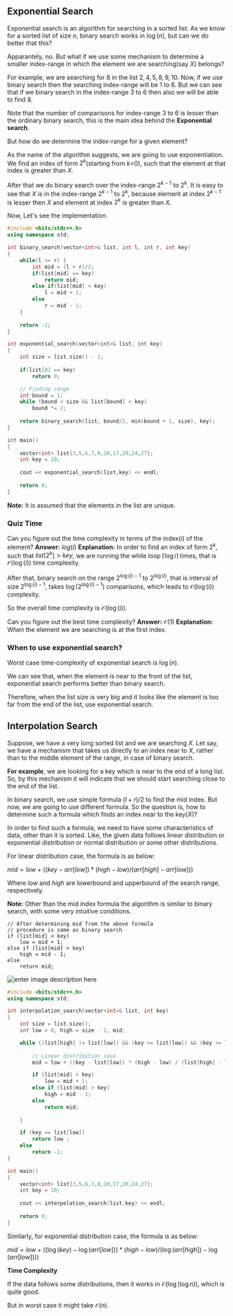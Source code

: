 ## Exponential Search

Exponential search is an algorithm for searching in a sorted list. As we know for a sorted list of size $n$, binary search works in $\log{(n)}$, but can we do better that this?

Apparantely, no. But what if we use some mechanism to determine a smaller index-range in which the element we are searching(say $X$) belongs?

For example, we are searching for $8$ in the list ${2,4,5,8,9,10}$. Now, if we use binary search then the searching index-range will be $1$ to $6$. But we can see that if we binary search in the index-range $3$ to $6$ then also we will be able to find $8$.

Note that the number of comparisons for index-range $3$ to $6$ is lesser than the ordinary binary search, this is the main idea behind the **Exponential search**. 

But how do we determine the index-range for a given element?

As the name of the algorithm suggests, we are going to use exponentiation. We find an index of form $2^k$(starting from $k$=$0$), such that the element at that index is greater than $X$. 

After that we do binary search over the index-range $2^{k-1}$ to $2^k$. It is easy to see that $X$ is in the index-range $2^{k-1}$ to $2^k$, because element at index $2^{k-1}$ is lesser then $X$ and element at index $2^k$ is greater than $X$.

Now, Let's see the implementation.

```cpp
#include <bits/stdc++.h>
using namespace std;

int binary_search(vector<int>& list, int l, int r, int key)
{
    while(l <= r) {
    	int mid = (l + r)/2;
    	if(list[mid] == key)
    		return mid;
    	else if(list[mid] < key)
    		l = mid + 1;
    	else
    		r = mid - 1;
    }
    
    return -1; 
}

int exponential_search(vector<int>& list, int key)
{
	int size = list.size() - 1;
	
	if(list[0] == key)
		return 0;

	// Finding range
    int bound = 1;
    while (bound < size && list[bound] < key)
        bound *= 2;
	
    return binary_search(list, bound/2, min(bound + 1, size), key);
}

int main()
{
	vector<int> list{3,5,6,7,8,10,17,20,24,27};
	int key = 10;
	
	cout << exponential_search(list,key) << endl;
	
	return 0;
}
```
**Note:** It is assumed that the elements in the list are unique.

### Quiz Time
Can you figure out the time complexity in terms of the index($i$) of the element?
**Answer:** $log(i)$
**Explanation:** In order to find an index of form $2^k$, such that $list[2^k] > key$, we are running the while loop $\lceil\log{i}\rceil$ times, that is $\mathcal{O}(\log(i))$ time complexity.

After that, binary search on the range $2^{\log(i)-1}$ to $2^{\log(i)}$, that is interval of size $2^{\log(i)-1}$, takes $\log{(2^{\log(i)-1})}$ comparisons, which leads to $\mathcal{O}(\log(i))$ complexity.

So the overall time complexity is $\mathcal{O}(\log(i))$.

Can you figure out the best time complexity?
**Answer:** $\mathcal{O}(1)$
**Explanation:** When the element we are searching is at the first index.

### When to use exponential search?
Worst case time-complexity of exponential search is $\log(n)$. 

We can see that, when the element is near to the front of the list, exponential search performs better than binary search. 

Therefore, when the list size is very big and it looks like the element is too far from the end of the list, use exponential search.

## Interpolation Search

Suppose, we have a very long sorted list and we are searching $X$. Let say, we have a mechanism that takes us directly to an index near to $X$, rather than to the middle element of the range, in case of binary search.

**For example**, we are looking for a key which is near to the end of a long list. So, by this mechanism it will indicate that we should start searching close to the end of the list.

In binary search, we use simple formula $(l+r)/2$ to find the mid index. But now, we are going to use different formula. So the question is, how to determine such a formula which finds an index near to the key($X$)?

In order to find such a formula, we need to have some characteristics of data, other than it is sorted. Like, the given data follows linear distribution or exponential distribution or normal distribution or some other distributions. 

For linear distribution case, the formula is as below:

$mid = low + ((key - arr[low]) * (high - low) / (arr[high] - arr[low]))$

Where $low$ and $high$ are lowerbound and upperbound of the search range, respectively.

**Note:** Other than the mid index formula the algorithm is similar to binary search, with some very intuitive conditions.

```
// After determining mid from the above formula
// procedure is same as binary search
if (list[mid] < key)
	low = mid + 1;
else if (list[mid] > key)
	high = mid - 1;
else
	return mid;

```

![enter image description here](https://lh3.googleusercontent.com/wtZUN15MdVpeP__i3VL6tEwwcasjWDBSrq_jDRHGji_HMuFNbZ_yriiqjz9uML4dkwgU7hzx6HXC)

```cpp
#include <bits/stdc++.h>
using namespace std;

int interpolation_search(vector<int>& list, int key)
{
	int size = list.size();
    int low = 0, high = size - 1, mid;

    while ((list[high] != list[low]) && (key >= list[low]) && (key <= list[high])) {
	
		// Linear distribution case        
        mid = low + ((key - list[low]) * (high - low) / (list[high] - list[low]));

        if (list[mid] < key)
            low = mid + 1;
        else if (list[mid] > key)
            high = mid - 1;
        else
            return mid;
    
    }

    if (key == list[low])
        return low ;
    else
        return -1;
}

int main()
{
	vector<int> list{3,5,6,7,8,10,17,20,24,27};
	int key = 10;
	
	cout << interpolation_search(list,key) << endl;
	
	return 0;
}
```

Similarly, for exponential distribution case, the formula is as below:

$mid = low + ((\log(key) - \log(arr[low])) * (high - low) / (\log(arr[high]) - \log(arr[low])))$

**Time Complexity**

If the data follows some distributions, then it works in $\mathcal{O}{(\log({\log{n}}))}$, which is quite good. 

But in worst case it might take $\mathcal{O}{(n)}$.
